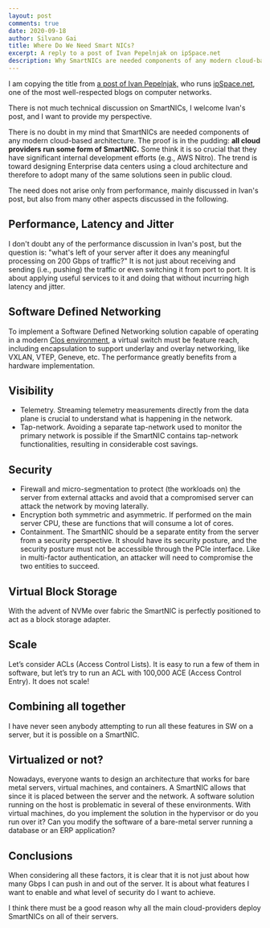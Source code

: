 ```yaml
---
layout: post
comments: true
date: 2020-09-18
author: Silvano Gai
title: Where Do We Need Smart NICs?
excerpt: A reply to a post of Ivan Pepelnjak on ipSpace.net
description: Why SmartNICs are needed components of any modern cloud-based architecture
---
```



I am copying the title from [a post of Ivan Pepelnjak,](https://blog.ipspace.net/2020/09/need-smart-nic.html) who runs [ipSpace.net](https://www.ipspace.ne), one of the most well-respected blogs on computer networks.

There is not much technical discussion on SmartNICs, I welcome Ivan's post, and I want to provide my perspective.

There is no doubt in my mind that SmartNICs are needed components of any modern cloud-based architecture. The proof is in the pudding: **all cloud providers run some form of SmartNIC.** Some think it is so crucial that they have significant internal development efforts (e.g., AWS Nitro). The trend is toward designing Enterprise data centers using a cloud architecture and therefore to adopt many of the same solutions seen in public cloud.

The need does not arise only from performance, mainly discussed in Ivan's post, but also from many other aspects discussed in the following.

## Performance, Latency and Jitter
I don't doubt any of the performance discussion in Ivan's post, but the question is: "what's left of your server after it does any meaningful processing on 200 Gbps of traffic?" It is not just about receiving and sending (i.e., pushing) the traffic or even switching it from port to port. It is about applying useful services to it and doing that without incurring high latency and jitter.

## Software Defined Networking
To implement a Software Defined Networking solution capable of operating in a modern [Clos environment](https://silvanogai.github.io/posts/clos-part1/), a virtual switch must be feature reach, including encapsulation to support underlay and overlay networking, like VXLAN, VTEP, Geneve, etc. The performance greatly benefits from a hardware implementation.

## Visibility
- Telemetry. Streaming telemetry measurements directly from the data plane is crucial to understand what is happening in the network.
- Tap-network. Avoiding a separate tap-network used to monitor the primary network is possible if the SmartNIC contains tap-network functionalities, resulting in considerable cost savings.

## Security
- Firewall and micro-segmentation to protect (the workloads on) the server from external attacks and avoid that a compromised server can attack the network by moving laterally.
- Encryption both symmetric and asymmetric. If performed on the main server CPU, these are functions that will consume a lot of cores.
- Containment. The SmartNIC should be a separate entity from the server from a security perspective. It should have its security posture, and the security posture must not be accessible through the PCIe interface.  Like in multi-factor authentication,  an attacker will need to compromise the two entities to succeed.

## Virtual Block Storage
With the advent of NVMe over fabric the SmartNIC is perfectly positioned to act as a block storage adapter.

## Scale
Let’s consider ACLs (Access Control Lists). It is easy to run a few of them in software, but let’s try to run an ACL with 100,000 ACE (Access Control Entry). It does not scale!

## Combining all together
I have never seen anybody attempting to run all these features in SW on a server, but it is possible on a SmartNIC.

## Virtualized or not?
Nowadays, everyone wants to design an architecture that works for bare metal servers, virtual machines, and containers. A SmartNIC allows that since it is placed between the server and the network.
A software solution running on the host is problematic in several of these environments. With virtual machines, do you implement the solution in the hypervisor or do you run over it? Can you modify the software of a bare-metal server running a database or an ERP application?

## Conclusions
When considering all these factors, it is clear that it is not just about how many Gbps I can push in and out of the server. It is about what features I want to enable and what level of security do I want to achieve.

I think there must be a good reason why all the main cloud-providers deploy SmartNICs on all of their servers.
